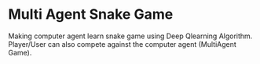 # Multi Agent Snake Game

Making computer agent learn snake game using Deep Qlearning Algorithm. 
Player/User can also compete against the computer agent (MultiAgent Game).